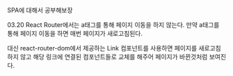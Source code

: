 SPA에 대해서 공부해보장

03.20
React Router에서는 a태그를 통해 페이지 이동을 하지 않는다.
만약 a태그를 통해 페이지 이동을 하면 매번 페이지가 새로고침된다.

대신 react-router-dom에서 제공하는 Link 컴포넌트를 사용하면 페이지를 새로고침하지 않고 해당 링크에 연결된 컴포넌트들로 교체를 해주어 페이지가 바뀐것처럼 보여진다.
